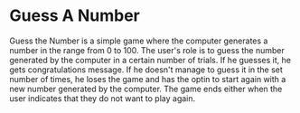 # Guess A Number
Guess the Number is a simple game where the computer generates a number in the range from 0 to 100. The user's role is to guess the number generated by the computer in a certain number of trials. If he guesses it, he gets congratulations message. If he doesn't manage to guess it in the set number of times, he loses the game and has the optin to start again with a new number generated by the computer. The game ends either when the user indicates that they do not want to play again.
